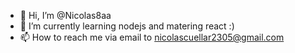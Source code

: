 - 👋 Hi, I’m @Nicolas8aa
- 🌱 I’m currently learning nodejs and matering react :)
- 📫 How to reach me via email to nicolascuellar2305@gmail.com

<!---
Nicolas8aa/Nicolas8aa is a ✨ special ✨ repository because its `README.md` (this file) appears on your GitHub profile.
You can click the Preview link to take a look at your changes.
--->
